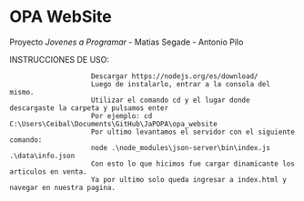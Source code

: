 # OPA WebSite

Proyecto _Jovenes a Programar_ - Matias Segade - Antonio Pilo



INSTRUCCIONES DE USO:


                        Descargar https://nodejs.org/es/download/
                        Luego de instalarlo, entrar a la consola del mismo.
                        Utilizar el comando cd y el lugar donde descargaste la carpeta y pulsamos enter
                        Por ejemplo: cd C:\Users\Ceibal\Documents\GitHub\JaPOPA\opa_website
                        Por ultimo levantamos el servidor con el siguiente comando:
                        node .\node_modules\json-server\bin\index.js .\data\info.json
                        Con esto lo que hicimos fue cargar dinamicante los articulos en venta.
                        Ya por ultimo solo queda ingresar a index.html y navegar en nuestra pagina.
        
